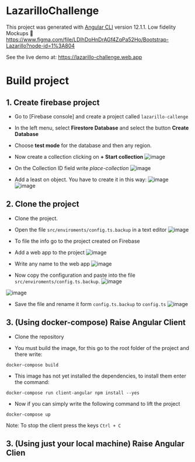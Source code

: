 # LazarilloChallenge

This project was generated with [Angular CLI](https://github.com/angular/angular-cli) version 12.1.1.
Low fidelity Mockups :art: https://www.figma.com/file/LDIhDoHnDrAGf4ZqPa52Ho/Bootstrap-Lazarillo?node-id=1%3A804

See the live demo at: https://lazarillo-challenge.web.app

# Build project

## 1. Create firebase project

- Go to [Firebase console] and create a project called `lazarillo-callenge`

- In the left menu, select **Firestore Database** and select the button **Create Database**

- Choose **test mode** for the database and then any region.

- Now create a collection clicking on **+ Start collection**
![image](https://user-images.githubusercontent.com/35740463/125143570-b3df8b00-e0e0-11eb-93b9-2e7131c42632.png)

- On the Collection ID field write *place-collection*
![image](https://user-images.githubusercontent.com/35740463/125143600-c3f76a80-e0e0-11eb-8859-644e8db15d4a.png)


- Add a least on object. You have to create it in this way:
![image](https://user-images.githubusercontent.com/35740463/125143667-ebe6ce00-e0e0-11eb-9f76-f09019853655.png)
![image](https://user-images.githubusercontent.com/35740463/125143673-f1441880-e0e0-11eb-8f66-9ec509848fb0.png)

## 2. Clone the project
- Clone the project.
- Open the file `src/enviroments/config.ts.backup` in a text editor
![image](https://user-images.githubusercontent.com/35740463/125143823-86471180-e0e1-11eb-84b9-ff498259af15.png)
- To file the info go to the project created on Firebase
- Add a web app to the project
![image](https://user-images.githubusercontent.com/35740463/125143898-c1e1db80-e0e1-11eb-8812-a344963a67e8.png)
- Write any name to the web app
![image](https://user-images.githubusercontent.com/35740463/125143920-d32ae800-e0e1-11eb-9c05-420f0d7bc245.png)

- Now copy the configuration and paste into the file `src/enviroments/config.ts.backup`.
![image](https://user-images.githubusercontent.com/35740463/125143946-e8077b80-e0e1-11eb-894c-4412612ea119.png)


![image](https://user-images.githubusercontent.com/35740463/125143974-01102c80-e0e2-11eb-97f5-3a0efdeb1cd3.png)

- Save the file and rename it form `config.ts.backup` to `config.ts`
![image](https://user-images.githubusercontent.com/35740463/125143989-0c635800-e0e2-11eb-9a42-f851b7515ae9.png)


## 3. (Using docker-compose) Raise Angular Client

- Clone the repository

- You must build the image, for this go to the root folder of the project and there write:

```
docker-compose build
```
- This image has not yet installed the dependencies, to install them enter the command:
```
docker-compose run client-angular npm install --yes
```
- Now if you can simply write the following command to lift the project
```
docker-compose up
```

Note: To stop the client press the keys `Ctrl + C` 

## 3. (Using just your local machine) Raise Angular Clien

